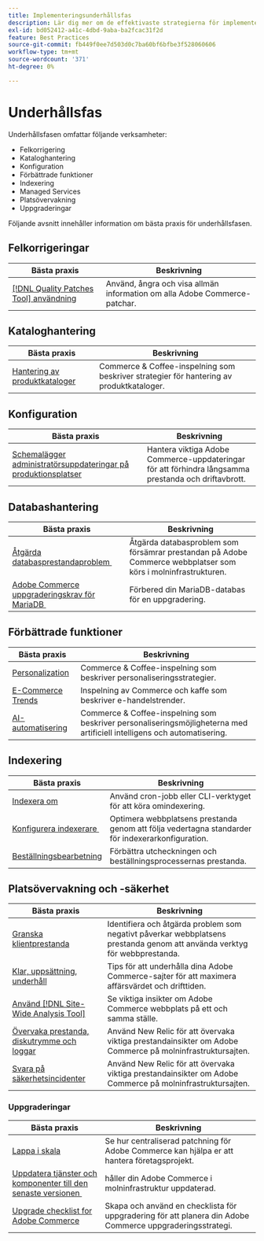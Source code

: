 ```yaml
---
title: Implementeringsunderhållsfas
description: Lär dig mer om de effektivaste strategierna för implementering i underhållsfasen av Adobe Commerce-projekt.
exl-id: bd052412-a41c-4dbd-9aba-ba2fcac31f2d
feature: Best Practices
source-git-commit: fb449f0ee7d503d0c7ba60bf6bfbe3f528060606
workflow-type: tm+mt
source-wordcount: '371'
ht-degree: 0%

---
```


# Underhållsfas

Underhållsfasen omfattar följande verksamheter:

- Felkorrigering
- Kataloghantering
- Konfiguration
- Förbättrade funktioner
- Indexering
- Managed Services
- Platsövervakning
- Uppgraderingar

Följande avsnitt innehåller information om bästa praxis för underhållsfasen.

## Felkorrigeringar

| Bästa praxis | Beskrivning |
|-----------------------------------------------------------------------------------|-------------------------------------------------------------------------------|
| [[!DNL Quality Patches Tool] användning](../../../tools/quality-patches-tool/usage.md) | Använd, ångra och visa allmän information om alla Adobe Commerce-patchar. |

## Kataloghantering

| Bästa praxis | Beskrivning |
|------------------------------------------------------------------------------------------------------------------------------------------------------------------|--------------------------------------------------------------------------------------|
| [Hantering av produktkataloger](https://www.gotostage.com/channel/fca90f7960be436f9b849215d9e06026/recording/2eea2782fc874047a020391000519f8b/watch?source=CHANNEL) | Commerce &amp; Coffee-inspelning som beskriver strategier för hantering av produktkataloger. |

## Konfiguration

| Bästa praxis | Beskrivning |
|-------------------------------------------------------------------------------------------|---------------------------------------------------------------------------------|
| [Schemalägger administratörsuppdateringar på produktionsplatser](scheduling-admin-updates-in-production.md) | Hantera viktiga Adobe Commerce-uppdateringar för att förhindra långsamma prestanda och driftavbrott. |

## Databashantering

| Bästa praxis | Beskrivning |
|--------------------------------------------------------------------------------------------------------|-----------------------------------------------------------------------------------------------------|
| [Åtgärda databasprestandaproblem &#x200B;](resolve-database-performance-issues.md) | Åtgärda databasproblem som försämrar prestandan på Adobe Commerce webbplatser som körs i molninfrastrukturen. |
| [Adobe Commerce uppgraderingskrav för MariaDB &#x200B;](mariadb-upgrade.md) | Förbered din MariaDB-databas för en uppgradering. |

## Förbättrade funktioner

| Bästa praxis | Beskrivning |
|---------------------------------------------------------------------------------------------------------------------------------------------------------|-----------------------------------------------------------------------------------------------------------------------|
| [Personalization](https://www.gotostage.com/channel/fca90f7960be436f9b849215d9e06026/recording/e218545a77de490fb5102eca07d0580a/watch?source=CHANNEL) | Commerce &amp; Coffee-inspelning som beskriver personaliseringsstrategier. |
| [E-Commerce Trends](https://www.gotostage.com/channel/fca90f7960be436f9b849215d9e06026/recording/9a772468d7b64409a3d5dff4d67e656d/watch?source=CHANNEL) | Inspelning av Commerce och kaffe som beskriver e-handelstrender. |
| [AI-automatisering](https://www.gotostage.com/channel/fca90f7960be436f9b849215d9e06026/recording/27ae23699c2847be981a23ca098e548f/watch?source=CHANNEL) | Commerce &amp; Coffee-inspelning som beskriver personaliseringsmöjligheterna med artificiell intelligens och automatisering. |

## Indexering

| Bästa praxis | Beskrivning |
|------------------------------------------------------------------------------------------------------------|----------------------------------------------------------------------------------|
| [Indexera om](https://developer.adobe.com/commerce/php/development/components/indexing/#how-to-reindex) | Använd cron-jobb eller CLI-verktyget för att köra omindexering. |
| [Konfigurera indexerare &#x200B;](indexer-configuration.md) | Optimera webbplatsens prestanda genom att följa vedertagna standarder för indexerarkonfiguration. |
| [Beställningsbearbetning](order-processing-configuration.md) | Förbättra utcheckningen och beställningsprocessernas prestanda. |

## Platsövervakning och -säkerhet

| Bästa praxis | Beskrivning |
|-------------------------------------------------------------------------------------------------------------------------------------------------|-----------------------------------------------------------------------------------------------------------|
| [Granska klientprestanda](frontend-performance.md) | Identifiera och åtgärda problem som negativt påverkar webbplatsens prestanda genom att använda verktyg för webbprestanda. |
| [Klar, uppsättning, underhåll](https://business.adobe.com/blog/basics/ready-set-maintain) | Tips för att underhålla dina Adobe Commerce-sajter för att maximera affärsvärdet och drifttiden. |
| [Använd  [!DNL Site-Wide Analysis Tool]](../../../tools/site-wide-analysis-tool/intro.md#integrations-with-other-adobe-commerce-support-tools) | Se viktiga insikter om Adobe Commerce webbplats på ett och samma ställe. |
| [Övervaka prestanda, diskutrymme och loggar](https://experienceleague.adobe.com/docs/commerce-cloud-service/user-guide/monitor/performance.html?lang=sv-SE) | Använd New Relic för att övervaka viktiga prestandainsikter om Adobe Commerce på molninfrastruktursajten. |
| [Svara på säkerhetsincidenter](respond-to-security-incident.md) | Använd New Relic för att övervaka viktiga prestandainsikter om Adobe Commerce på molninfrastruktursajten. |

### Uppgraderingar

| Bästa praxis | Beskrivning |
|-----------------------------------------------------------------------|--------------------------------------------------------------------------------------------|
| [Lappa i skala](patching-at-scale.md) | Se hur centraliserad patchning för Adobe Commerce kan hjälpa er att hantera företagsprojekt. |
| [Uppdatera tjänster och komponenter till den senaste versionen &#x200B;](update-services.md) | håller din Adobe Commerce i molninfrastruktur uppdaterad. |
| [Upgrade checklist for Adobe Commerce &#x200B;](upgrade-checklist.md) | Skapa och använd en checklista för uppgradering för att planera din Adobe Commerce uppgraderingsstrategi. |
